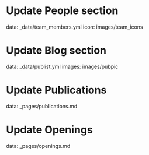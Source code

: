 # Update People section

data: _data/team_members.yml
icon: images/team_icons

# Update Blog section

data: _data/publist.yml
images: images/pubpic

# Update Publications

data: _pages/publications.md

# Update Openings

data: _pages/openings.md

